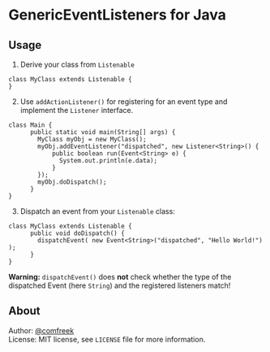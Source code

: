 # GenericEventListeners for Java


## Usage

1. Derive your class from `Listenable`
```
class MyClass extends Listenable {
}
```

2. Use `addActionListener()` for registering for an event type and implement the `Listener` interface.
```
class Main {
      public static void main(String[] args) {
        MyClass myObj = new MyClass();
        myObj.addEventListener("dispatched", new Listener<String>() {
            public boolean run(Event<String> e) {
              System.out.println(e.data);
            }
        });
        myObj.doDispatch();
      }
}
```

3. Dispatch an event from your `Listenable` class:
```
class MyClass extends Listenable {
      public void doDispatch() {
        dispatchEvent( new Event<String>("dispatched", "Hello World!") );
      }
}
```

**Warning:** `dispatchEvent()` does **not** check whether the type of the dispatched Event (here `String`) and the registered listeners match!


## About
Author: [@comfreek](http://twitter.com/comfreek)
<br />
License: MIT license, see `LICENSE` file for more information.
